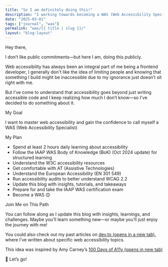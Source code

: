 ```yaml
---
title: "So I am definitely doing this!"
description: "I working towards becoming a WAS (Web Accessibility Specialist)"
date: "2025-03-01"
tags: ["journal", "was"]
permalink: "was/{{ title | slug }}/"
layout: "blog-layout"
---
```


<div class="blog">
  <p class="text-2xl font-semibold">Hey there,</p>
  <p>I don’t like public commitments—but here I am, doing this publicly.</p>
  <p>Web accessibility has always been an integral part of me being a frontend developer, I generally don't like the idea of <span class="font-semibold italic">limiting people</span> and knowing that something I build might be <span class="font-semibold italic">inaccessible</span> due to my ignorance just doesn’t sit right with me.</p>
  <p>But I've come to understand that <span class="font-semibold italic"> accessibility goes beyond just writing accessible code </span> and I keep realizing how much I don’t know—so I've decided to do something about it.</p>
  <p class="text-2xl font-semibold">My Goal</p>
  <p>I want to master web accessibility and gain the confidence to call myself a <abbr>WAS</abbr> (Web Accessibility Specialist)</p>
  <p class="text-2xl font-semibold">My Plan</p>
  <ul>
    <li>Spend at least 2 hours daily learning about accessibility</li>
    <li>Follow the IAAP WAS Body of Knowledge (BoK) (Oct 2024 update) for structured learning</li>
    <li>Understand the W3C accessibility resources</li>
    <li>Get comfortable with <abbr>AT</abbr> (Assistive Technologies)</li>
    <li>Understand the European Accessibility (EN 301 549)</li>
    <li>Run accessibility audits to better understand WCAG 2.2</li>
    <li>Update this blog with insights, tutorials, and takeaways</li>
    <li>Prepare for and take the IAAP WAS certification exam</li>
    <li>Become a WAS <span aria-hidden="true">😊</span></li>
  </ul>
   <p class="text-2xl font-semibold">Join Me on This Path</p>
  <p>You can follow along as I update this blog with insights, learnings, and challenges. Maybe you’ll learn something new—or maybe you’ll just enjoy the journey with me! </p>
  <p>You could also check out my past articles on <a href="https://dev.to/ilizette" target="_blank">dev.to (opens in a new tab).</a> where I’ve written about specific web accessibility topics.</p>
  <p>This idea was inspired by Amy Carney’s <a href="https://100daysofa11y.com/" target="_blank">100 Days of A11y (opens in new tab)</a></p>
  <p><span aria-hidden="true">🚀</span> Let’s go!</p>
<div>
